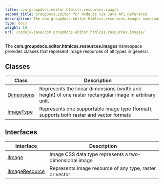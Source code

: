 ```yaml
---
title: com.groupdocs.editor.htmlcss.resources.images
second_title: GroupDocs.Editor for Node.js via Java API Reference
description: The com.groupdocs.editor.htmlcss.resources.images namespace provides classes that represent image resources of all types in general.
type: docs
weight: 19
url: /nodejs-java/com.groupdocs.editor.htmlcss.resources.images/
---
```


The **com.groupdocs.editor.htmlcss.resources.images** namespace provides classes that represent image resources of all types in general.


## Classes

| Class | Description |
| --- | --- |
| [Dimensions](../com.groupdocs.editor.htmlcss.resources.images/dimensions) | Represents the linear dimensions (width and height) of one raster rectangular image in arbitrary unit. |
| [ImageType](../com.groupdocs.editor.htmlcss.resources.images/imagetype) | Represents one supportable image type (format), supports both raster and vector formats |

## Interfaces

| Interface | Description |
| --- | --- |
| [IImage](../com.groupdocs.editor.htmlcss.resources.images/iimage) | Image CSS data type represents a two-dimensional image |
| [IImageResource](../com.groupdocs.editor.htmlcss.resources.images/iimageresource) | Represents image resource of any type, raster or vector |
